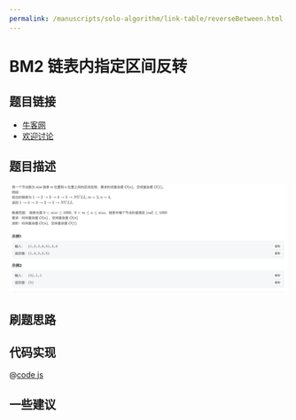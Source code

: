 ```yaml
---
permalink: /manuscripts/solo-algorithm/link-table/reverseBetween.html
---
```

# BM2 链表内指定区间反转

## 题目链接

- [牛客网](https://www.nowcoder.com/share/jump/8484115461694574050421)
- [欢迎讨论]()

## 题目描述

![区间反转.png](../images/reverseBetween.png)

## 刷题思路

## 代码实现

@[code js](@code/algorithm/interview-101/reverseBetween.ts)

## 一些建议
